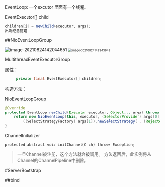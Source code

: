 EventLoop: 一个excutor 里面有一个线程、

EventExecutor[] child

```java
children[i] = newChild(executor, args);
出啊纪念馆建
```

##NioEventLoopGroup

<img src="https://ljjblog.oss-cn-beijing.aliyuncs.com/img/image-20210824142044651.png" alt="image-20210824142044651"  />

<img src="https://ljjblog.oss-cn-beijing.aliyuncs.com/img/image-20210824142343942.png" alt="image-20210824142343942" style="zoom:67%;" />

MultithreadEventExecutorGroup

属性：

```java
     private final EventExecutor[] children;
```

构造方法：



NioEventLoopGroup

```java
@Override
protected EventLoop newChild(Executor executor, Object... args) throws Exception {
    return new NioEventLoop(this, executor, (SelectorProvider) args[0],
        ((SelectStrategyFactory) args[1]).newSelectStrategy(), (RejectedExecutionHandler) args[2]);
}
```



ChannelInitializer

`protected abstract void initChannel(C ch) throws Exception;`

> 一旦Channel被注册，这个方法就会被调用。 方法返回后，此实例将从Channel的ChannelPipeline中删除。

#ServerBootstrap

##bind

